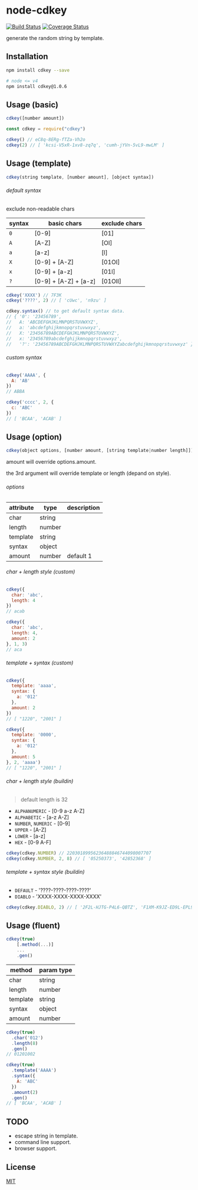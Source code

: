 # node-cdkey

[![Build Status](https://travis-ci.org/up9cloud/node-cdkey.svg?branch=master)](https://travis-ci.org/up9cloud/node-cdkey)
[![Coverage Status](https://coveralls.io/repos/github/up9cloud/node-cdkey/badge.svg?branch=master)](https://coveralls.io/github/up9cloud/node-cdkey?branch=master)

generate the random string by template.

## Installation

```sh
npm install cdkey --save

# node <= v4
npm install cdkey@1.0.6
```

## Usage (basic)

```js
cdkey([number amount])
```

```js
const cdkey = require("cdkey")

cdkey() // eC8q-8ERg-fTZa-Vh2o
cdkey(2) // [ 'kcsi-V5xR-1xv8-zq7q', 'cumh-jYVn-5vL9-mwLM' ]
```

## Usage (template)

```js
cdkey(string template, [number amount], [object syntax])
```

###### default syntax

exclude non-readable chars

|syntax|basic chars|exclude chars|
|---|---|---|
|`0`|[0-9]|[01]|
|`A`|[A-Z]|[OI]|
|`a`|[a-z]|[l]|
|`X`|[0-9] + [A-Z]|[01OI]|
|`x`|[0-9] + [a-z]|[01l]|
|`?`|[0-9] + [A-Z] + [a-z]|[01OIl]|

```js
cdkey('XXXX') // 7F3K
cdkey('????', 2) // [ 'cUwc', 'n9zu' ]

cdkey.syntax() // to get default syntax data.
// { '0': '23456789',
//   A: 'ABCDEFGHJKLMNPQRSTUVWXYZ',
//   a: 'abcdefghijkmnopqrstuvwxyz',
//   X: '23456789ABCDEFGHJKLMNPQRSTUVWXYZ',
//   x: '23456789abcdefghijkmnopqrstuvwxyz',
//   '?': '23456789ABCDEFGHJKLMNPQRSTUVWXYZabcdefghijkmnopqrstuvwxyz' }
```

###### custom syntax

```js
cdkey('AAAA', {
  A: 'AB'
})
// ABBA

cdkey('cccc', 2, {
  c: 'ABC'
})
// [ 'BCAA', 'ACAB' ]
```

## Usage (option)

```js
cdkey(object options, [number amount, [string template|number length]])
```

amount will override options.amount.

the 3rd argument will override template or length (depand on style).

###### options

|attribute|type|description|
|---|---|---|
|char|string||
|length|number||
|template|string||
|syntax|object||
|amount|number|default 1|

###### char + length style (custom)

```js
cdkey({
  char: 'abc',
  length: 4
})
// acab

cdkey({
  char: 'abc',
  length: 4,
  amount: 2
}, 1, 3)
// aca
```

###### template + syntax (custom)

```js
cdkey({
  template: 'aaaa',
  syntax: {
    a: '012'
  },
  amount: 2
})
// [ "1220", "2001" ]

cdkey({
  template: '0000',
  syntax: {
    a: '012'
  },
  amount: 5
}, 2, 'aaaa')
// [ "1220", "2001" ]
```

###### char + length style (buildin)

> default length is 32

- `ALPHANUMERIC` - [0-9 a-z A-Z]
- `ALPHABETIC` - [a-z A-Z]
- `NUMBER`, `NUMERIC` - [0-9]
- `UPPER` - [A-Z]
- `LOWER` - [a-z]
- `HEX` - [0-9 A-F]

```js
cdkey(cdkey.NUMBER) // 22030189956236488846744098007707
cdkey(cdkey.NUMBER, 2, 8) // [ '05250373', '42852368' ]
```

###### template + syntax style (buildin)

- `DEFAULT` - '????-????-????-????'
- `DIABLO` - 'XXXX-XXXX-XXXX-XXXX'

```js
cdkey(cdkey.DIABLO, 2) // [ '2F2L-HJTG-P4L6-QBTZ', 'F1XM-K9JZ-ED9L-EPL9' ]
```

## Usage (fluent)

```js
cdkey(true)
    [.method(...)]
    ...
    .gen()
```

|method|param type|
|---|---|
|char|string|
|length|number|
|template|string|
|syntax|object|
|amount|number|

```js
cdkey(true)
  .char('012')
  .length(8)
  .gen()
// 01201002

cdkey(true)
  .template('AAAA')
  .syntax({
    A: 'ABC'
  })
  .amount(2)
  .gen()
// [ 'BCAA', 'ACAB' ]
```

## TODO

- escape string in template.
- command line support.
- browser support.

## License

[MIT](LICENSE)
